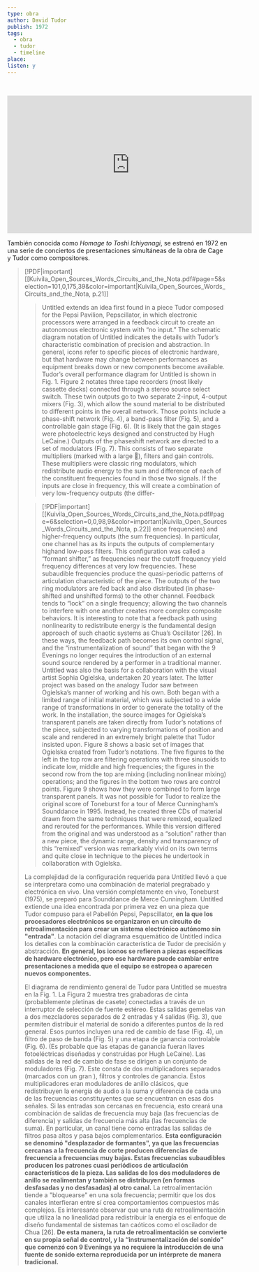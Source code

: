 ```yaml
---
type: obra
author: David Tudor
publish: 1972
tags:
  - obra
  - tudor
  - timeline
place: 
listen: y
---
```

<span  
class='ob-timelines'  
data-date='1972-01-00-00'  
data-title='Untitled'  
data-type='range'  
data-end='1972-11-00-00'>  
</span>
<iframe width="560" height="315" src="https://www.youtube.com/embed/2TgHFISt7HE?si=uaexwg5fIiL3LPlJ" title="YouTube video player" frameborder="0" allow="accelerometer; autoplay; clipboard-write; encrypted-media; gyroscope; picture-in-picture; web-share" referrerpolicy="strict-origin-when-cross-origin" allowfullscreen></iframe>

También conocida como *Homage to Toshi Ichiyanagi*, se estrenó en 1972 en una serie de conciertos de presentaciones simultáneas de la obra de Cage y Tudor como compositores.

> [!PDF|important] [[Kuivila_Open_Sources_Words_Circuits_and_the_Nota.pdf#page=5&selection=101,0,175,39&color=important|Kuivila_Open_Sources_Words_Circuits_and_the_Nota, p.21]]
> > Untitled extends an idea first found in a piece Tudor composed for the Pepsi Pavilion, Pepscillator, in which electronic processors were arranged in a feedback circuit to create an autonomous electronic system with “no input.” The schematic diagram notation of Untitled indicates the details with Tudor’s characteristic combination of precision and abstraction. In general, icons refer to specific pieces of electronic hardware, but that hardware may change between performances as equipment breaks down or new components become available. Tudor’s overall performance diagram for Untitled is shown in Fig. 1. Figure 2 notates three tape recorders (most likely cassette decks) connected through a stereo source select switch. These twin outputs go to two separate 2-input, 4-output mixers (Fig. 3), which allow the sound material to be distributed to different points in the overall network. Those points include a phase-shift network (Fig. 4), a band-pass filter (Fig. 5), and a controllable gain stage (Fig. 6). (It is likely that the gain stages were photoelectric keys designed and constructed by Hugh LeCaine.) Outputs of the phaseshift network are directed to a set of modulators (Fig. 7). This consists of two separate multipliers (marked with a large ), filters and gain controls. These multipliers were classic ring modulators, which redistribute audio energy to the sum and difference of each of the constituent frequencies found in those two signals. If the inputs are close in frequency, this will create a combination of very low-frequency outputs (the differ-
> 
> > [!PDF|important] [[Kuivila_Open_Sources_Words_Circuits_and_the_Nota.pdf#page=6&selection=0,0,98,9&color=important|Kuivila_Open_Sources_Words_Circuits_and_the_Nota, p.22]]
> > ence frequencies) and higher-frequency outputs (the sum frequencies). In particular, one channel has as its inputs the outputs of complementary highand low-pass filters. This configuration was called a “formant shifter,” as frequencies near the cutoff frequency yield frequency differences at very low frequencies. These subaudible frequencies produce the quasi-periodic patterns of articulation characteristic of the piece. The outputs of the two ring modulators are fed back and also distributed (in phase-shifted and unshifted forms) to the other channel. Feedback tends to “lock” on a single frequency; allowing the two channels to interfere with one another creates more complex composite behaviors. It is interesting to note that a feedback path using nonlinearity to redistribute energy is the fundamental design approach of such chaotic systems as Chua’s Oscillator [26]. In these ways, the feedback path becomes its own control signal, and the “instrumentalization of sound” that began with the 9 Evenings no longer requires the introduction of an external sound source rendered by a performer in a traditional manner. Untitled was also the basis for a collaboration with the visual artist Sophia Ogielska, undertaken 20 years later. The latter project was based on the analogy Tudor saw between Ogielska’s manner of working and his own. Both began with a limited range of initial material, which was subjected to a wide range of transformations in order to generate the totality of the work. In the installation, the source images for Ogielska’s transparent panels are taken directly from Tudor’s notations of the piece, subjected to varying transformations of position and scale and rendered in an extremely bright palette that Tudor insisted upon. Figure 8 shows a basic set of images that Ogielska created from Tudor’s notations. The five figures to the left in the top row are filtering operations with three sinusoids to indicate low, middle and high frequencies; the figures in the second row from the top are mixing (including nonlinear mixing) operations; and the figures in the bottom two rows are control points. Figure 9 shows how they were combined to form large transparent panels. It was not possible for Tudor to realize the original score of Toneburst for a tour of Merce Cunningham’s Sounddance in 1995. Instead, he created three CDs of material drawn from the same techniques that were remixed, equalized and rerouted for the performances. While this version differed from the original and was understood as a “solution” rather than a new piece, the dynamic range, density and transparency of this “remixed” version was remarkably vivid on its own terms and quite close in technique to the pieces he undertook in collaboration with Ogielska.
> 
> La complejidad de la configuración requerida para Untitled llevó a que se interpretara como una combinación de material pregrabado y electrónica en vivo. Una versión completamente en vivo, Toneburst (1975), se preparó para Sounddance de Merce Cunningham. Untitled extiende una idea encontrada por primera vez en una pieza que Tudor compuso para el Pabellón Pepsi, Pepscillator, **en la que los procesadores electrónicos se organizaron en un circuito de retroalimentación para crear un sistema electrónico autónomo sin "entrada"**. La notación del diagrama esquemático de Untitled indica los detalles con la combinación característica de Tudor de precisión y abstracción. **En general, los iconos se refieren a piezas específicas de hardware electrónico, pero ese hardware puede cambiar entre presentaciones a medida que el equipo se estropea o aparecen nuevos componentes.** 
> 
> El diagrama de rendimiento general de Tudor para Untitled se muestra en la Fig. 1. La Figura 2 muestra tres grabadoras de cinta (probablemente pletinas de casete) conectadas a través de un interruptor de selección de fuente estéreo. Estas salidas gemelas van a dos mezcladores separados de 2 entradas y 4 salidas (Fig. 3), que permiten distribuir el material de sonido a diferentes puntos de la red general. Esos puntos incluyen una red de cambio de fase (Fig. 4), un filtro de paso de banda (Fig. 5) y una etapa de ganancia controlable (Fig. 6). (Es probable que las etapas de ganancia fueran llaves fotoeléctricas diseñadas y construidas por Hugh LeCaine). Las salidas de la red de cambio de fase se dirigen a un conjunto de moduladores (Fig. 7). Este consta de dos multiplicadores separados (marcados con un gran ), filtros y controles de ganancia. Estos multiplicadores eran moduladores de anillo clásicos, que redistribuyen la energía de audio a la suma y diferencia de cada una de las frecuencias constituyentes que se encuentran en esas dos señales. Si las entradas son cercanas en frecuencia, esto creará una combinación de salidas de frecuencia muy baja (las frecuencias de diferencia) y salidas de frecuencia más alta (las frecuencias de suma). En particular, un canal tiene como entradas las salidas de filtros pasa altos y pasa bajos complementarios. **Esta configuración se denominó "desplazador de formantes", ya que las frecuencias cercanas a la frecuencia de corte producen diferencias de frecuencia a frecuencias muy bajas. Estas frecuencias subaudibles producen los patrones cuasi periódicos de articulación característicos de la pieza. Las salidas de los dos moduladores de anillo se realimentan y también se distribuyen (en formas desfasadas y no desfasadas) al otro canal.** La retroalimentación tiende a "bloquearse" en una sola frecuencia; permitir que los dos canales interfieran entre sí crea comportamientos compuestos más complejos. Es interesante observar que una ruta de retroalimentación que utiliza la no linealidad para redistribuir la energía es el enfoque de diseño fundamental de sistemas tan caóticos como el oscilador de Chua [26]. **De esta manera, la ruta de retroalimentación se convierte en su propia señal de control, y la “instrumentalización del sonido” que comenzó con 9 Evenings ya no requiere la introducción de una fuente de sonido externa reproducida por un intérprete de manera tradicional.** 